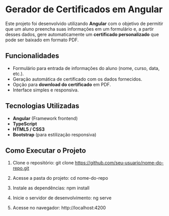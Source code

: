 # Gerador de Certificados em Angular

Este projeto foi desenvolvido utilizando **Angular** com o objetivo de permitir que um aluno preencha suas informações em um formulário e, a partir desses dados, gere automaticamente um **certificado personalizado** que pode ser baixado em formato PDF.

## Funcionalidades

- Formulário para entrada de informações do aluno (nome, curso, data, etc.).
- Geração automática de certificado com os dados fornecidos.
- Opção para **download do certificado** em PDF.
- Interface simples e responsiva.

## Tecnologias Utilizadas

- **Angular** (Framework frontend)
- **TypeScript**
- **HTML5 / CSS3**
- **Bootstrap** (para estilização responsiva)

## Como Executar o Projeto

1. Clone o repositório:
   git clone https://github.com/seu-usuario/nome-do-repo.git

2. Acesse a pasta do projeto:
   cd nome-do-repo

3. Instale as dependências:
   npm install

4. Inicie o servidor de desenvolvimento:
   ng serve

5. Acesse no navegador:
   http://localhost:4200
